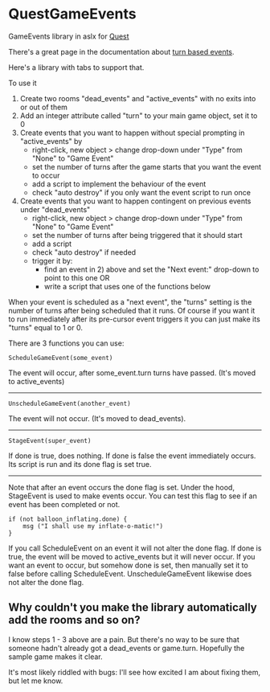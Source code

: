 # QuestGameEvents

GameEvents library in aslx for [Quest](http://textadventures.co.uk/quest)

There's a great page in the documentation about [turn based events](http://docs.textadventures.co.uk/quest/guides/turn_based_events.html).

Here's a library with tabs to support that.

To use it

1.  Create two rooms "dead_events" and "active_events" with no exits into or out of them
2.  Add an integer attribute called "turn" to your main game object, set it to 0
3.  Create events that you want to happen without special prompting in "active_events" by
    * right-click, new object > change drop-down under "Type" from "None" to "Game Event"
    * set the number of turns after the game starts that you want the event to occur
    * add a script to implement the behaviour of the event
    * check "auto destroy" if you only want the event script to run once
4.  Create events that you want to happen contingent on previous events under "dead_events"
    * right-click, new object > change drop-down under "Type" from "None" to "Game Event"
    * set the number of turns after being triggered that it should start
    * add a script
    * check "auto destroy" if needed
    * trigger it by:
         * find an event in 2) above and set the "Next event:" drop-down to point to this one OR
         * write a script that uses one of the functions below

When your event is scheduled as a "next event", the "turns" setting is the number of turns after being scheduled that it runs. Of course if you want it to run immediately after its pre-cursor event triggers it you can just make its "turns" equal to 1 or 0.

There are 3 functions you can use:

    ScheduleGameEvent(some_event)

The event will occur, after some_event.turn turns have passed. (It's moved to active_events)

----

    UnscheduleGameEvent(another_event)

The event will not occur. (It's moved to dead_events).

----

    StageEvent(super_event)

If done is true, does nothing. If done is false the event immediately occurs. Its script is run and its done flag is set true.

----

Note that after an event occurs the done flag is set. Under the hood, StageEvent is used to make events occur. You can test this flag to see if an event has been completed or not.

    if (not balloon_inflating.done) {
        msg ("I shall use my inflate-o-matic!")
    }

If you call ScheduleEvent on an event it will not alter the done flag. If done is true, the event will be moved to active_events but it will never occur. If you want an event to occur, but somehow done is set, then manually set it to false before calling ScheduleEvent. UnscheduleGameEvent likewise does not alter the done flag.

## Why couldn't you make the library automatically add the rooms and so on?

I know steps 1 - 3 above are a pain. But there's no way to be sure that someone hadn't already got a dead_events or game.turn. Hopefully the sample game makes it clear.

It's most likely riddled with bugs: I'll see how excited I am about fixing them, but let me know.
